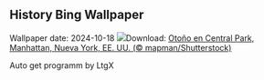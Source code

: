 ## History Bing Wallpaper
Wallpaper date: 2024-10-18
![](https://www.bing.com/th?id=OHR.CentralParkAutumn_ES-ES2052483366_UHD.jpg&w=1000)Download: [Otoño en Central Park, Manhattan, Nueva York, EE. UU. (© mapman/Shutterstock)](https://www.bing.com/th?id=OHR.CentralParkAutumn_ES-ES2052483366_UHD.jpg)

Auto get programm by LtgX
